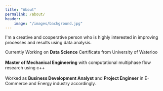 ```yaml
---
title: "About"
permalink: /about/
header:
    image: "/images/background.jpg"
---
```


I'm a creative and cooperative person who is highly interested in improving processes and results using data analysis.

Currently Working on **Data Science** Certificate from University of Waterloo <br><br>**Master of Mechanical Engineering** with computational multiphase flow research using c++ <br><br>Worked as **Business Development Analyst** and **Project Engineer** in E-Commerce and Energy industry accordingly.